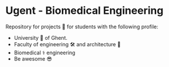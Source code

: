 # Ugent - Biomedical Engineering
Repository for projects :pencil: for students with the following profile:
- University :school: of Ghent.
- Faculty of engineering 🛠️ and architecture 🏰
- Biomedical ⚕️ engineering
- Be awesome 😎
